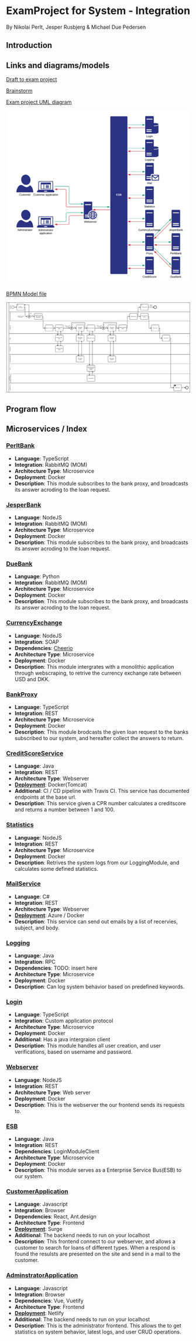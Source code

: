 # ExamProject for System - Integration

By Nikolai Perlt, Jesper Rusbjerg & Michael Due Pedersen

## Introduction


## Links and diagrams/models

[Draft to exam project](https://datsoftlyngby.github.io/soft2020fall/resources/3ac43cba-ExamProjectDraft.pdf)

[Brainstorm](https://github.com/JesperRusbjerg/team7ExamProject/blob/main/Brainstorm.md)

[Exam project UML diagram](https://app.lucidchart.com/lucidchart/invitations/accept/0f1c9112-dbee-416f-b531-6fe8e2ef72d5)

![SI-ExamProject](SI-ExamProject.png)

[BPMN Model file](https://github.com/JesperRusbjerg/team7ExamProject/blob/main/searchForLoan.bpmn)

![BPMN Model](searchForLoan.png)


## Program flow


## Microservices / Index

### [PerltBank](https://github.com/JesperRusbjerg/team7ExamProject/tree/main/perltBank)

- **Language**: TypeScript
- **Integration**: RabbitMQ (MOM)
- **Architecture Type**: Microservice
- **Deployment**: Docker
- **Description**: This module subscribes to the bank proxy, and broadcasts its answer acroding to the loan request.

### [JesperBank](https://github.com/JesperRusbjerg/team7ExamProject/tree/main/jesperBank)

- **Language**: NodeJS
- **Integration**: RabbitMQ (MOM)
- **Architecture Type**: Microservice
- **Deployment**: Docker
- **Description**: This module subscribes to the bank proxy, and broadcasts its answer acroding to the loan request.

### [DueBank](https://github.com/JesperRusbjerg/team7ExamProject/tree/main/DueBank)

- **Language**: Python
- **Integration**: RabbitMQ (MOM)
- **Architecture Type**: Microservice
- **Deployment**: Docker
- **Description**: This module subscribes to the bank proxy, and broadcasts its answer acroding to the loan request.

### [CurrencyExchange](https://github.com/JesperRusbjerg/team7ExamProject/tree/main/currencyExchangeSOAP)

- **Language**: NodeJS
- **Integration**: SOAP
- **Dependencies**: [Cheerio](https://www.npmjs.com/package/cheerio)
- **Architecture Type**: Microservice
- **Deployment**: Docker
- **Description**: This module intergrates with a monolithic application through webscraping, to retrive the currency exchange rate between USD and DKK.

### [BankProxy](https://github.com/JesperRusbjerg/team7ExamProject/tree/main/bankProxy)

- **Language**: TypeScript
- **Integration**: REST
- **Architecture Type**: Microservice
- **Deployment**: Docker
- **Description**: This module brodcasts the given loan request to the banks subscribed to our system, and hereafter collect the answers to return.

### [CreditScoreService](https://github.com/JesperRusbjerg/team7ExamProject/tree/main/CreditScoreModule)

- **Language**: Java
- **Integration**: REST
- **Architecture Type**: Webserver
- **[Deployment](https://www.mdp-creations.dk/creditScoreModule/)**: Docker(Tomcat)
- **Additional**: CI / CD pipeline with Travis CI. This service has documented endpoints at the base url.
- **Description**: This service given a CPR number calculates a creditscore and returns a number between 1 and 100.

### [Statistics](https://github.com/JesperRusbjerg/team7ExamProject/tree/main/statisticsRest)

- **Language**: NodeJS
- **Integration**: REST
- **Architecture Type**: Microservice
- **Deployment**: Docker
- **Description**: Retrives the system logs from our LoggingModule, and calculates some defined statistics.

### [MailService](https://github.com/JesperRusbjerg/team7ExamProject/tree/main/EmailModule)

- **Language**: C#
- **Integration**: REST
- **Architecture Type**: Webserver
- **[Deployment](https://emailmodule20201203224626.azurewebsites.net/api/email)**: Azure / Docker
- **Description**: This service can send out emails by a list of recervies, subject, and body.

### [Logging](https://github.com/JesperRusbjerg/team7ExamProject/tree/main/logsRpc)

- **Language**: Java
- **Integration**: RPC
- **Dependencies**: TODO: insert here
- **Architecture Type**: Microservice
- **Deployment**: Docker
- **Description**: Can log system behavior based on predefined keywords.

### [Login](https://github.com/JesperRusbjerg/team7ExamProject/tree/main/login-module)

- **Language**: TypeScript
- **Integration**: Custom application protocol
- **Architecture Type**: Microservice
- **Deployment**: Docker
- **Additional**: Has a java intergraion client
- **Description**: This module handles all user creation, and user verifications, based on username and password.

### [Webserver](https://github.com/JesperRusbjerg/team7ExamProject/tree/main/webserver)

- **Language**: NodeJS
- **Integration**: REST
- **Architecture Type**: Web server
- **Deployment**: Docker
- **Description**: This is the webserver the our frontend sends its requests to.

### [ESB](https://github.com/JesperRusbjerg/team7ExamProject/tree/main/esb)

- **Language**: Java
- **Integration**: REST
- **Dependencies**: LoginModuleClient
- **Architecture Type**: Microservice
- **Deployment**: Docker
- **Description**: This module serves as a Enterprise Service Bus(ESB) to our system.

### [CustomerApplication](https://github.com/JesperRusbjerg/team7ExamProject/tree/main/customerApplication)

- **Language**: Javascript
- **Integration**: Browser
- **Dependencies**: React, Ant.design
- **Architecture Type**: Frontend
- **[Deployment](http://mdp-creations.surge.sh/)**: Surge
- **Additional**: The backend needs to run on your localhost
- **Description**: This frontend connect to our webserver, and allows a customer to search for loans of different types. When a respond is found the resulsts are presented on the site and send in a mail to the customer.

### [AdminstratorApplication](https://github.com/JesperRusbjerg/team7ExamProject/tree/main/adminstration-application)

- **Language**: Javascript
- **Integration**: Browser
- **Dependencies**: Vue, Vuetify
- **Architecture Type**: Frontend
- **[Deployment](https://team7-adminstrator.netlify.app/)**: Netlify
- **Additional**: The backend needs to run on your localhost
- **Description**: This is the administrator frontend. This allows the to get statistics on system behavior, latest logs, and user CRUD operations.
